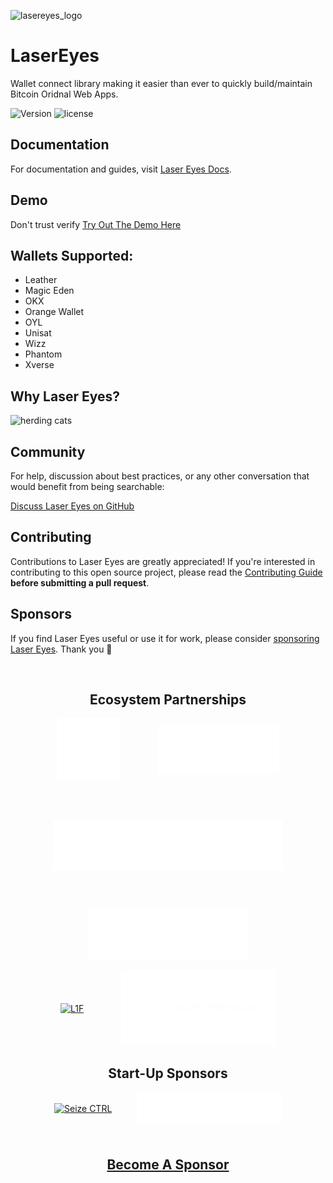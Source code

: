 ![lasereyes_logo](./.github/assets/lasereyes.png)

# LaserEyes

Wallet connect library making it easier than ever to quickly build/maintain Bitcoin Oridnal Web Apps.

![Version](https://img.shields.io/npm/v/@omnisat/lasereyes)
![license](https://img.shields.io/github/license/omnisat/lasereyes.svg?style=flat-square)

## Documentation

For documentation and guides, visit [Laser Eyes Docs](https://lasereyes.build/).

## Demo

Don't trust verify [Try Out The Demo Here](https://demo.lasereyes.build)

## Wallets Supported:

- Leather
- Magic Eden
- OKX
- Orange Wallet
- OYL
- Unisat
- Wizz
- Phantom
- Xverse

## Why Laser Eyes?

![herding cats](https://media.giphy.com/media/v1.Y2lkPTc5MGI3NjExbW92cmM4MDExcGE1NmJtZjhka2N3M25wNm4zeDR5cWQ4YzFnNzZiNiZlcD12MV9naWZzX3NlYXJjaCZjdD1n/7MIULHLEeZyKs/giphy.gif)

## Community

For help, discussion about best practices, or any other conversation that would benefit from being searchable:

[Discuss Laser Eyes on GitHub](https://github.com/omnisat/lasereyes/discussions)

## Contributing

Contributions to Laser Eyes are greatly appreciated! If you're interested in contributing to this open source project, please read the [Contributing Guide](https://www.lasereyes.build/docs/contributing) **before submitting a pull request**.

## Sponsors

If you find Laser Eyes useful or use it for work, please consider [sponsoring Laser Eyes](https://github.com/sponsors/omnisat). Thank you 🙏

<br/>

<h2 style="text-align: center;">Ecosystem Partnerships</h2>
<p style="display: flex; justify-content: center; align-items: center; gap: 60px; flex-wrap: wrap;">
  <a href="https://www.utxo.management/">
    <picture>
      <source media="(prefers-color-scheme: light)" srcset="./.github/assets/utxo-light.svg">
      <img alt="UTXO Management" src="./.github/assets/utxo-light.svg" width="auto" height="100">
    </picture>
  </a>
  <a href="https://www.oyl.io/">
    <picture>
      <source media="(prefers-color-scheme: light)" srcset="./.github/assets/oyl-dark.svg">
      <img alt="OYL" src="./.github/assets/oyl-light.svg" width="auto" height="80">
    </picture>
  </a>
  <a href="https://www.gomaestro.org/">
    <picture>
      <source media="(prefers-color-scheme: light)" srcset="./.github/assets/maestro-dark.svg">
      <img alt="Maestro" src="./.github/assets/maestro-light.svg" width="auto" height="80">
    </picture>
  </a>
  <a href="https://www.trio.xyz">
    <picture>
      <source media="(prefers-color-scheme: light)" srcset="./.github/assets/trio-dark.svg">
      <img alt="Trio" src="./.github/assets/trio-light.svg" width="auto" height="80">
    </picture>
  </a>
</p>
<p style="display: flex; justify-content: center; align-items: center; gap: 60px; flex-wrap: wrap;">
  <a href="https://l1f.io/">
    <picture>
      <source media="(prefers-color-scheme: light)" srcset="./.github/assets/l1f_dark.svg">
      <img alt="L1F" src="./.github/assets/l1f.svg" width="auto" height="60">
    </picture>
  </a>
  <a href="https://x.com/BLIFEProtocol">
    <picture>
      <source media="(prefers-color-scheme: light)" srcset="./.github/assets/blife-dark.svg">
      <img alt="BLIFE" src="./.github/assets/blife-light.svg" width="auto" height="120">
    </picture>
  </a>
</p>

<h2 style="text-align: center;">Start-Up Sponsors</h2>
<p style="display: flex; justify-content: center; align-items: center; gap: 40px; flex-wrap: wrap;">
  <a href="https://www.seizectrl.io/">
    <picture> 
      <source media="(prefers-color-scheme: light)" srcset="./.github/assets/ctrl-dark.svg">
      <img alt="Seize CTRL" src="./.github/assets/ctrl.svg" width="auto" height="50">
    </picture>
  </a>
  <a href="https://leather.io/">
    <picture>
      <source media="(prefers-color-scheme: light)" srcset="./.github/assets/leather-dark.svg">
      <img alt="Leather" src="./.github/assets/leather-light.svg" width="auto" height="50">
    </picture>
  </a>
</p>
<br>

<h4 style="text-align: center; font-size: 1.5em; margin-top: 20px; margin-bottom: 20px;">
  <a href="https://github.com/sponsors/omnisat">Become A Sponsor</a>
</h4>
